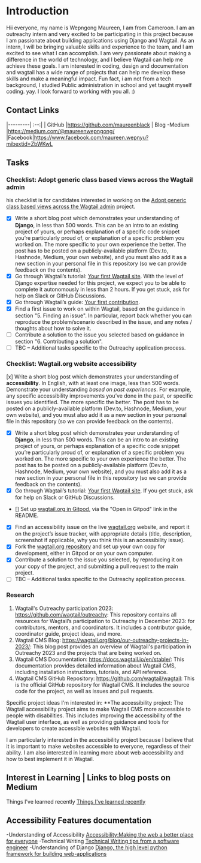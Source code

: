 # Introduction
Hii everyone, my name is Wepngong Maureen, I am from Cameroon.
I am an outreachy intern and very excited to be participating in this project because I am passionate about building applications using Django and Wagtail.
As an intern, I will be bringing valuable skills and experience to the team, and I am excited to see what I can accomplish.
I am very passionate about making a difference in the world of technology, and I believe Wagtail can help me achieve these goals. I am interested in coding, design and documentation and wagtail has a wide range of projects that can help me develop these skills and make a meaningful impact.
Fun fact, i am not from a tech background, I studied Public administration in school and yet taught myself coding. yay.
I look forward to working with you all. :)

## Contact Links
|---------| :--:|
| GitHub |https://github.com/maureenblack
| Blog -Medium   |https://medium.com/@maureenwepngong/
|Facebook|https://www.facebook.com/maureen.wepnyu?mibextid=ZbWKwL
## Tasks
### Checklist: Adopt generic class based views across the Wagtail admin
his checklist is for candidates interested in working on the [Adopt generic class based views across the Wagtail admin](https://github.com/wagtail/outreachy/blob/main/project-ideas.md#adopt-generic-class-based-views-across-the-wagtail-admin) project.

- [x] Write a short blog post which demonstrates your understanding of **Django**, in less than 500 words. This can be an intro to an existing project of yours, or perhaps explanation of a specific code snippet you’re particularly proud of, or explanation of a specific problem you worked on. The more specific to your own experience the better. The post has to be posted on a publicly-available platform (Dev.to, Hashnode, Medium, your own website), and you must also add it as a new section in your personal file in this repository (so we can provide feedback on the contents).
- [x] Go through Wagtail’s tutorial: [Your first Wagtail site](https://docs.wagtail.org/en/stable/getting_started/tutorial.html). With the level of Django expertise needed for this project, we expect you to be able to complete it autonomously in less than 2 hours. If you get stuck, ask for help on Slack or GitHub Discussions.
- [x] Go through Wagtail’s guide: [Your first contribution](https://docs.wagtail.org/en/stable/contributing/first_contribution_guide.html).
- [x] Find a first issue to work on within Wagtail, based on the guidance in section "5. Finding an issue". In particular, report back whether you can reproduce the problem/scenario described in the issue, and any notes / thoughts about how to solve it.
- [ ] Contribute a solution to the issue you selected based on guidance in section "6. Contributing a solution".
- [ ] TBC – Additional tasks specific to the Outreachy application process.

### Checklist: Wagtail.org website accessibility
 [x] Write a short blog post which demonstrates your understanding of **accessibility**. In English, with at least one image, less than 500 words. Demonstrate your understanding _based on past experiences_. For example, any specific accessibility improvements you’ve done in the past, or specific issues you identified. The more specific the better. The post has to be posted on a publicly-available platform (Dev.to, Hashnode, Medium, your own website), and you must also add it as a new section in your personal file in this repository (so we can provide feedback on the contents).
- [x] Write a short blog post which demonstrates your understanding of **Django**, in less than 500 words. This can be an intro to an existing project of yours, or perhaps explanation of a specific code snippet you’re particularly proud of, or explanation of a specific problem you worked on. The more specific to your own experience the better. The post has to be posted on a publicly-available platform (Dev.to, Hashnode, Medium, your own website), and you must also add it as a new section in your personal file in this repository (so we can provide feedback on the contents).
- [x] Go through Wagtail’s tutorial: [Your first Wagtail site](https://docs.wagtail.org/en/stable/getting_started/tutorial.html). If you get stuck, ask for help on Slack or GitHub Discussions.
- [] Set up [wagtail.org in Gitpod](https://github.com/wagtail/wagtail.org), via the "Open in Gitpod" link in the README.
- [x] Find an accessibility issue on the live [wagtail.org](https://wagtail.org/) website, and report it on the project’s issue tracker, with appropriate details (title, description, screenshot if applicable, why you think this is an accessibility issue).
- [x] Fork the [wagtail.org repository](https://github.com/wagtail/wagtail.org) and set up your own copy for development, either in Gitpod or on your own computer.
- [x] Contribute a solution to the issue you selected, by reproducing it on your copy of the project, and submitting a pull request to the main project.
- [ ] TBC – Additional tasks specific to the Outreachy application process.

### Research
1. Wagtail's Outreachy participation 2023: https://github.com/wagtail/outreachy: This repository contains all resources for Wagtail’s participation to Outreachy in December 2023: for contributors, mentors, and coordinators. It includes a contributor guide, coordinator guide, project ideas, and more.
2. Wagtail CMS Blog: https://wagtail.org/blog/our-outreachy-projects-in-2023/: This blog post provides an overview of Wagtail's participation in Outreachy 2023 and the projects that are being worked on.
3. Wagtail CMS Documentation: https://docs.wagtail.io/en/stable/: This documentation provides detailed information about Wagtail CMS, including installation instructions, tutorials, and API reference.
4. Wagtail CMS GitHub Repository: https://github.com/wagtail/wagtail: This is the official GitHub repository for Wagtail CMS. It includes the source code for the project, as well as issues and pull requests.

Specific project ideas I'm interested in:
**The accessibility project:
The Wagtail accessibility project aims to make Wagtail CMS more accessible to people with disabilities. This includes improving the accessibility of the Wagtail user interface, as well as providing guidance and tools for developers to create accessible websites with Wagtail.

I am particularly interested in the accessibility project because I believe that it is important to make websites accessible to everyone, regardless of their ability. I am also interested in learning more about web accessibility and how to best implement it in Wagtail.

## Interest in Learning | Links to blog posts on Medium
 Things I've learned recently
 [Things I've learned recently](-https://medium.com/@maureenwepngong/things-ive-learned-recently-f6b95a957c6e)
## Accessibility Features documentation
 -Understanding of Accessibility 
 [Accessibility:Making the web a better place for everyone](https://medium.com/@maureenwepngong/accessibility-making-the-web-a-better-place-for-everyone-a70a77d2c3de)
 -Technical Writing
[Technical Writing tips from a software engineer](https://medium.com/@maureenwepngong/technical-writing-tips-from-a-software-engineer-41aa0247d172)
 -Understanding of Django
[Django, the high level python framework for building web-applications](https://medium.com/@maureenwepngong/django-the-high-level-python-framework-for-building-web-applications-3fc0ccb7b018)
